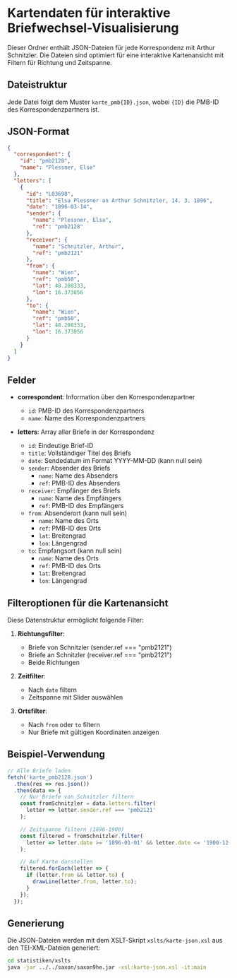 # Kartendaten für interaktive Briefwechsel-Visualisierung

Dieser Ordner enthält JSON-Dateien für jede Korrespondenz mit Arthur Schnitzler. Die Dateien sind optimiert für eine interaktive Kartenansicht mit Filtern für Richtung und Zeitspanne.

## Dateistruktur

Jede Datei folgt dem Muster `karte_pmb{ID}.json`, wobei `{ID}` die PMB-ID des Korrespondenzpartners ist.

## JSON-Format

```json
{
  "correspondent": {
    "id": "pmb2128",
    "name": "Plessner, Else"
  },
  "letters": [
    {
      "id": "L03698",
      "title": "Elsa Plessner an Arthur Schnitzler, 14. 3. 1896",
      "date": "1896-03-14",
      "sender": {
        "name": "Plessner, Elsa",
        "ref": "pmb2128"
      },
      "receiver": {
        "name": "Schnitzler, Arthur",
        "ref": "pmb2121"
      },
      "from": {
        "name": "Wien",
        "ref": "pmb50",
        "lat": 48.208333,
        "lon": 16.373056
      },
      "to": {
        "name": "Wien",
        "ref": "pmb50",
        "lat": 48.208333,
        "lon": 16.373056
      }
    }
  ]
}
```

## Felder

- **correspondent**: Information über den Korrespondenzpartner
  - `id`: PMB-ID des Korrespondenzpartners
  - `name`: Name des Korrespondenzpartners

- **letters**: Array aller Briefe in der Korrespondenz
  - `id`: Eindeutige Brief-ID
  - `title`: Vollständiger Titel des Briefs
  - `date`: Sendedatum im Format YYYY-MM-DD (kann null sein)
  - `sender`: Absender des Briefs
    - `name`: Name des Absenders
    - `ref`: PMB-ID des Absenders
  - `receiver`: Empfänger des Briefs
    - `name`: Name des Empfängers
    - `ref`: PMB-ID des Empfängers
  - `from`: Absenderort (kann null sein)
    - `name`: Name des Orts
    - `ref`: PMB-ID des Orts
    - `lat`: Breitengrad
    - `lon`: Längengrad
  - `to`: Empfangsort (kann null sein)
    - `name`: Name des Orts
    - `ref`: PMB-ID des Orts
    - `lat`: Breitengrad
    - `lon`: Längengrad

## Filteroptionen für die Kartenansicht

Diese Datenstruktur ermöglicht folgende Filter:

1. **Richtungsfilter**:
   - Briefe von Schnitzler (sender.ref === "pmb2121")
   - Briefe an Schnitzler (receiver.ref === "pmb2121")
   - Beide Richtungen

2. **Zeitfilter**:
   - Nach `date` filtern
   - Zeitspanne mit Slider auswählen

3. **Ortsfilter**:
   - Nach `from` oder `to` filtern
   - Nur Briefe mit gültigen Koordinaten anzeigen

## Beispiel-Verwendung

```javascript
// Alle Briefe laden
fetch('karte_pmb2128.json')
  .then(res => res.json())
  .then(data => {
    // Nur Briefe von Schnitzler filtern
    const fromSchnitzler = data.letters.filter(
      letter => letter.sender.ref === 'pmb2121'
    );

    // Zeitspanne filtern (1896-1900)
    const filtered = fromSchnitzler.filter(
      letter => letter.date >= '1896-01-01' && letter.date <= '1900-12-31'
    );

    // Auf Karte darstellen
    filtered.forEach(letter => {
      if (letter.from && letter.to) {
        drawLine(letter.from, letter.to);
      }
    });
  });
```

## Generierung

Die JSON-Dateien werden mit dem XSLT-Skript `xslts/karte-json.xsl` aus den TEI-XML-Dateien generiert:

```bash
cd statistiken/xslts
java -jar ../../saxon/saxon9he.jar -xsl:karte-json.xsl -it:main
```
